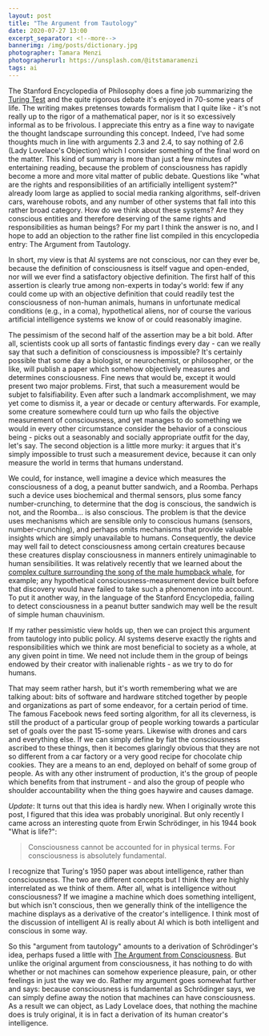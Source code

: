 ```yaml
---
layout: post
title: "The Argument from Tautology"
date: 2020-07-27 13:00
excerpt_separator: <!--more-->
bannerimg: /img/posts/dictionary.jpg
photographer: Tamara Menzi
photographerurl: https://unsplash.com/@itstamaramenzi
tags: ai
---
```


The Stanford Encyclopedia of Philosophy does a fine job summarizing the [Turing Test](https://plato.stanford.edu/entries/turing-test/) and the quite rigorous debate it's enjoyed in 70-some years of life. The writing makes pretenses towards formalism that I quite like - it's not really up to the rigor of a mathematical paper, nor is it so excessively informal as to be frivolous. I appreciate this entry as a fine way to navigate the thought landscape surrounding this concept. Indeed, I've had some thoughts much in line with arguments 2.3 and 2.4, to say nothing of 2.6 (Lady Lovelace's Objection) which I consider something of the final word on the matter. This kind of summary is more than just a few minutes of entertaining reading, because the problem of consciousness has rapidly become a more and more vital matter of public debate. Questions like "what are the rights and responsibilities of an artificially intelligent system?" already loom large as applied to social media ranking algorithms, self-driven cars, warehouse robots, and any number of other systems that fall into this rather broad category. How do we think about these systems? Are they conscious entities and therefore deserving of the same rights and responsibilities as human beings? For my part I think the answer is no, and I hope to add an objection to the rather fine list compiled in this encyclopedia entry: The Argument from Tautology.

<!--more-->

In short, my view is that AI systems are not conscious, nor can they ever be, because the definition of consciousness is itself vague and open-ended, nor will we ever find a satisfactory objective definition. The first half of this assertion is clearly true among non-experts in today's world: few if any could come up with an objective definition that could readily test the consciousness of non-human animals, humans in unfortunate medical conditions (e.g., in a coma), hypothetical aliens, nor of course the various artificial intelligence systems we know of or could reasonably imagine.

The pessimism of the second half of the assertion may be a bit bold. After all, scientists cook up all sorts of fantastic findings every day - can we really say that such a definition of consciousness is impossible? It's certainly possible that some day a biologist, or neurochemist, or philosopher, or the like, will publish a paper which somehow objectively measures and determines consciousness. Fine news that would be, except it would present two major problems. First, that such a measurement would be subjet to falsifiability. Even after such a landmark accomplishment, we may yet come to dismiss it, a year or decade or century afterwards. For example, some creature somewhere could turn up who fails the objective measurement of consciousness, and yet manages to do something we would in every other circumstance consider the behavior of a conscious being - picks out a seasonably and socially appropriate outfit for the day, let's say. The second objection is a little more murky: it argues that it's simply impossible to trust such a measurement device, because it can only measure the world in terms that humans understand. 

We could, for instance, well imagine a device which measures the consciousness of a dog, a peanut butter sandwich, and a Roomba. Perhaps such a device uses biochemical and thermal sensors, plus some fancy number-crunching, to determine that the dog is conscious, the sandwich is not, and the Roomba... is also conscious. The problem is that the device uses mechanisms which are sensible only to conscious humans (sensors, number-crunching), and perhaps omits mechanisms that provide valuable insights which are simply unavailable to humans. Consequently, the device may well fail to detect consciousness among certain creatures because these creatures display consciousness in manners entirely unimaginable to human sensibilities. It was relatively recently that we learned about the [complex culture surrounding the song of the male humpback whale](https://www.npr.org/2015/08/06/427851306/it-took-a-musicians-ear-to-decode-the-complex-song-in-whale-calls), for example; any hypothetical consciousness-measurement device built before that discovery would have failed to take such a phenomenon into account. To put it another way, in the language of the Stanford Encyclopedia, failing to detect consciousness in a peanut butter sandwich may well be the result of simple human chauvinism.

If my rather pessimistic view holds up, then we can project this argument from tautology into public policy. AI systems deserve exactly the rights and responsibilities which we think are most beneficial to society as a whole, at any given point in time. We need not include them in the group of beings endowed by their creator with inalienable rights - as we try to do for humans.

That may seem rather harsh, but it's worth remembering what we are talking about: bits of software and hardware stitched together by people and organizations as part of some endeavor, for a certain period of time. The famous Facebook news feed sorting algorithm, for all its cleverness, is still the product of a particular group of people working towards a particular set of goals over the past 15-some years. Likewise with drones and cars and everything else. If we can simply define by fiat the consciousness ascribed to these things, then it becomes glaringly obvious that they are not so different from a car factory or a very good recipe for chocolate chip cookies. They are a means to an end, deployed on behalf of some group of people. As with any other instrument of production, it's the group of people which benefits from that instrument - and also the group of people who shoulder accountability when the thing goes haywire and causes damage.

*Update*: It turns out that this idea is hardly new. When I originally wrote this post, I figured that this idea was probably unoriginal. But only recently I came across an interesting quote from Erwin Schrödinger, in his 1944 book "What is life?":

> Consciousness cannot be accounted for in physical terms. For consciousness is absolutely fundamental.

I recognize that Turing's 1950 paper was about intelligence, rather than consciousness. The two are different concepts but I think they are highly interrelated as we think of them. After all, what is intelligence without consciousness? If we imagine a machine which does something intelligent, but which isn't conscious, then we generally think of the intelligence the machine displays as a derivative of the creator's intelligence. I think most of the discussion of intelligent AI is really about AI which is both intelligent and conscious in some way.

So this "argument from tautology" amounts to a derivation of Schrödinger's idea, perhaps fused a little with [The Argument from Consciousness](https://plato.stanford.edu/entries/turing-test/#ArgCon). But unlike the original argument from consciousness, it has nothing to do with whether or not machines can somehow experience pleasure, pain, or other feelings in just the way we do. Rather my argument goes somewhat further and says: because consciousness is fundamental as Schrödinger says, we can simply define away the notion that machines can have consciousness. As a result we can object, as Lady Lovelace does, that nothing the machine does is truly original, it is in fact a derivation of its human creator's intelligence.